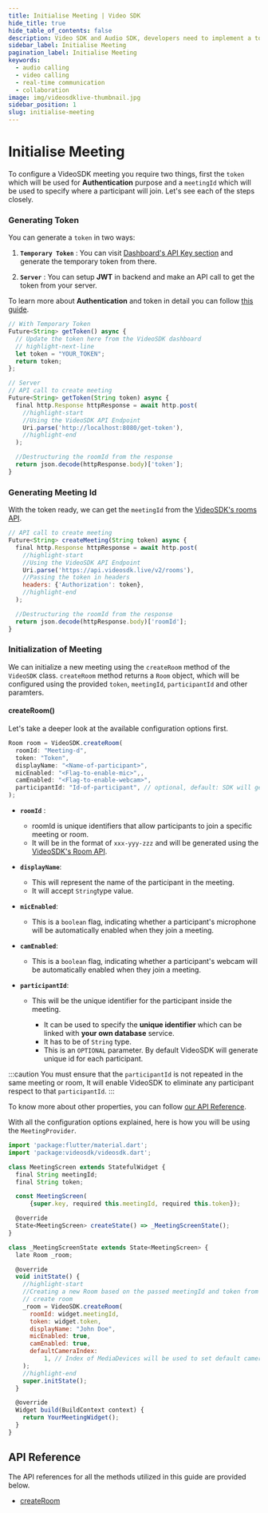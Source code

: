 ```yaml
---
title: Initialise Meeting | Video SDK
hide_title: true
hide_table_of_contents: false
description: Video SDK and Audio SDK, developers need to implement a token server. This requires efforts on both the front-end and backend.
sidebar_label: Initialise Meeting
pagination_label: Initialise Meeting
keywords:
  - audio calling
  - video calling
  - real-time communication
  - collaboration
image: img/videosdklive-thumbnail.jpg
sidebar_position: 1
slug: initialise-meeting
---
```


# Initialise Meeting

To configure a VideoSDK meeting you require two things, first the `token` which will be used for **Authentication** purpose and a `meetingId` which will be used to specify where a participant will join. Let's see each of the steps closely.

### Generating Token

You can generate a `token` in two ways:

1. **`Temporary Token`** : You can visit [Dashboard's API Key section](https://app.videosdk.live/api-keys) and generate the temporary token from there.

2. **`Server`** : You can setup **JWT** in backend and make an API call to get the token from your server.

To learn more about **Authentication** and token in detail you can follow [this guide](../authentication-and-token).

```js
// With Temporary Token
Future<String> getToken() async {
  // Update the token here from the VideoSDK dashboard
  // highlight-next-line
  let token = "YOUR_TOKEN";
  return token;
};

// Server
// API call to create meeting
Future<String> getToken(String token) async {
  final http.Response httpResponse = await http.post(
    //highlight-start
    //Using the VideoSDK API Endpoint
    Uri.parse('http://localhost:8080/get-token'),
    //highlight-end
  );

  //Destructuring the roomId from the response
  return json.decode(httpResponse.body)['token'];
}
```

### Generating Meeting Id

With the token ready, we can get the `meetingId` from the [VideoSDK's rooms API](/api-reference/realtime-communication/create-room).

```js
// API call to create meeting
Future<String> createMeeting(String token) async {
  final http.Response httpResponse = await http.post(
    //highlight-start
    //Using the VideoSDK API Endpoint
    Uri.parse('https://api.videosdk.live/v2/rooms'),
    //Passing the token in headers
    headers: {'Authorization': token},
    //highlight-end
  );

  //Destructuring the roomId from the response
  return json.decode(httpResponse.body)['roomId'];
}
```

### Initialization of Meeting

We can initialize a new meeting using the `createRoom` method of the `VideoSDK` class. `createRoom` method returns a `Room` object, which will be configured using the provided `token`, `meetingId`, `participantId` and other paramters.

#### createRoom()

Let's take a deeper look at the available configuration options first.

```js
Room room = VideoSDK.createRoom(
  roomId: "Meeting-d",
  token: "Token",
  displayName: "<Name-of-participant>",
  micEnabled: "<Flag-to-enable-mic>",,
  camEnabled: "<Flag-to-enable-webcam>",
  participantId: "Id-of-participant", // optional, default: SDK will generate
);
```

- **`roomId`** :

  - roomId is unique identifiers that allow participants to join a specific meeting or room.
  - It will be in the format of `xxx-yyy-zzz` and will be generated using the [VideoSDK's Room API](/api-reference/realtime-communication/create-room).

- **`displayName`**:

  - This will represent the name of the participant in the meeting.
  - It will accept `String`type value.

- **`micEnabled`**:

  - This is a `boolean` flag, indicating whether a participant's microphone will be automatically enabled when they join a meeting.

- **`camEnabled`**:

  - This is a `boolean` flag, indicating whether a participant's webcam will be automatically enabled when they join a meeting.

- **`participantId`**:

  - This will be the unique identifier for the participant inside the meeting.

    - It can be used to specify the **unique identifier** which can be linked with **your own database** service.
    - It has to be of `String` type.
    - This is an `OPTIONAL` parameter. By default VideoSDK will generate unique id for each participant.

:::caution
You must ensure that the `participantId` is not repeated in the same meeting or room, It will enable VideoSDK to eliminate any participant respect to that `participantId`.
:::

To know more about other properties, you can follow [our API Reference](/react/api/sdk-reference/meeting-provider).

With all the configuration options explained, here is how you will be using the `MeetingProvider`.

```js
import 'package:flutter/material.dart';
import 'package:videosdk/videosdk.dart';

class MeetingScreen extends StatefulWidget {
  final String meetingId;
  final String token;

  const MeetingScreen(
      {super.key, required this.meetingId, required this.token});

  @override
  State<MeetingScreen> createState() => _MeetingScreenState();
}

class _MeetingScreenState extends State<MeetingScreen> {
  late Room _room;

  @override
  void initState() {
    //highlight-start
    //Creating a new Room based on the passed meetingId and token from the Joining Screen
    // create room
    _room = VideoSDK.createRoom(
      roomId: widget.meetingId,
      token: widget.token,
      displayName: "John Doe",
      micEnabled: true,
      camEnabled: true,
      defaultCameraIndex:
          1, // Index of MediaDevices will be used to set default camera
    );
    //highlight-end
    super.initState();
  }

  @override
  Widget build(BuildContext context) {
    return YourMeetingWidget();
  }
}

```

## API Reference

The API references for all the methods utilized in this guide are provided below.

- [createRoom](/flutter/api/sdk-reference/videosdk-class/methods#createroom)
